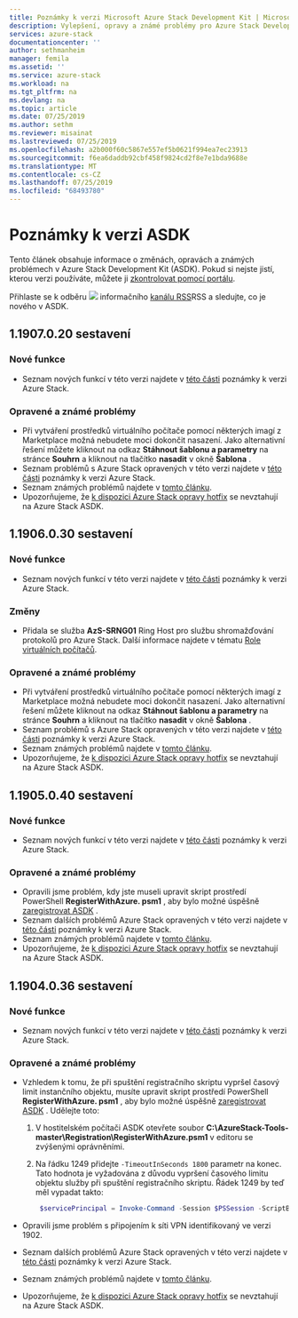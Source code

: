 ```yaml
---
title: Poznámky k verzi Microsoft Azure Stack Development Kit | Microsoft Docs
description: Vylepšení, opravy a známé problémy pro Azure Stack Development Kit.
services: azure-stack
documentationcenter: ''
author: sethmanheim
manager: femila
ms.assetid: ''
ms.service: azure-stack
ms.workload: na
ms.tgt_pltfrm: na
ms.devlang: na
ms.topic: article
ms.date: 07/25/2019
ms.author: sethm
ms.reviewer: misainat
ms.lastreviewed: 07/25/2019
ms.openlocfilehash: a2b000f60c5867e557ef5b0621f994ea7ec23913
ms.sourcegitcommit: f6ea6daddb92cbf458f9824cd2f8e7e1bda9688e
ms.translationtype: MT
ms.contentlocale: cs-CZ
ms.lasthandoff: 07/25/2019
ms.locfileid: "68493780"
---
```

# <a name="asdk-release-notes"></a>Poznámky k verzi ASDK

Tento článek obsahuje informace o změnách, opravách a známých problémech v Azure Stack Development Kit (ASDK). Pokud si nejste jistí, kterou verzi používáte, můžete ji [zkontrolovat pomocí portálu](../operator/azure-stack-updates.md#determine-the-current-version).

Přihlaste se k odběru [ ![](./media/asdk-release-notes/feed-icon-14x14.png)](https://docs.microsoft.com/api/search/rss?search=Azure+Stack+Development+Kit+release+notes&locale=en-us#) informačního [kanálu RSS](https://docs.microsoft.com/api/search/rss?search=Azure+Stack+Development+Kit+release+notes&locale=en-us#)RSS a sledujte, co je nového v ASDK.

## <a name="build-11907020"></a>1\.1907.0.20 sestavení

### <a name="new-features"></a>Nové funkce

- Seznam nových funkcí v této verzi najdete v [této části](../operator/azure-stack-release-notes-1907.md#whats-in-this-update) poznámky k verzi Azure Stack.

<!-- ### Changes -->

### <a name="fixed-and-known-issues"></a>Opravené a známé problémy

- Při vytváření prostředků virtuálního počítače pomocí některých imagí z Marketplace možná nebudete moci dokončit nasazení. Jako alternativní řešení můžete kliknout na odkaz **Stáhnout šablonu a parametry** na stránce **Souhrn** a kliknout na tlačítko **nasadit** v okně **Šablona** .
- Seznam problémů s Azure Stack opravených v této verzi najdete v [této části](../operator/azure-stack-release-notes-1907.md#fixes) poznámky k verzi Azure Stack.
- Seznam známých problémů najdete v [tomto článku](../operator/azure-stack-release-notes-known-issues-1907.md).
- Upozorňujeme, že [k dispozici Azure Stack opravy hotfix](../operator/azure-stack-release-notes-1907.md#hotfixes) se nevztahují na Azure Stack ASDK.

## <a name="build-11906030"></a>1\.1906.0.30 sestavení

### <a name="new-features"></a>Nové funkce

- Seznam nových funkcí v této verzi najdete v [této části](../operator/azure-stack-release-notes-1906.md#whats-in-this-update) poznámky k verzi Azure Stack.

### <a name="changes"></a>Změny

- Přidala se služba **AzS-SRNG01** Ring Host pro službu shromažďování protokolů pro Azure Stack. Další informace najdete v tématu [Role virtuálních počítačů](asdk-architecture.md).

### <a name="fixed-and-known-issues"></a>Opravené a známé problémy

- Při vytváření prostředků virtuálního počítače pomocí některých imagí z Marketplace možná nebudete moci dokončit nasazení. Jako alternativní řešení můžete kliknout na odkaz **Stáhnout šablonu a parametry** na stránce **Souhrn** a kliknout na tlačítko **nasadit** v okně **Šablona** .
- Seznam problémů s Azure Stack opravených v této verzi najdete v [této části](../operator/azure-stack-release-notes-1906.md#fixes) poznámky k verzi Azure Stack.
- Seznam známých problémů najdete v [tomto článku](../operator/azure-stack-release-notes-known-issues-1906.md).
- Upozorňujeme, že [k dispozici Azure Stack opravy hotfix](../operator/azure-stack-release-notes-1906.md#hotfixes) se nevztahují na Azure Stack ASDK.

## <a name="build-11905040"></a>1\.1905.0.40 sestavení

<!-- ### Changes -->

### <a name="new-features"></a>Nové funkce

- Seznam nových funkcí v této verzi najdete v [této části](../operator/azure-stack-release-notes-1905.md#whats-in-this-update) poznámky k verzi Azure Stack.

### <a name="fixed-and-known-issues"></a>Opravené a známé problémy

- Opravili jsme problém, kdy jste museli upravit skript prostředí PowerShell **RegisterWithAzure. psm1** , aby bylo možné úspěšně [zaregistrovat ASDK](asdk-register.md) .
- Seznam dalších problémů Azure Stack opravených v této verzi najdete v [této části](../operator/azure-stack-release-notes-1905.md#fixes) poznámky k verzi Azure Stack.
- Seznam známých problémů najdete v [tomto článku](../operator/azure-stack-release-notes-known-issues-1905.md).
- Upozorňujeme, že [k dispozici Azure Stack opravy hotfix](../operator/azure-stack-release-notes-1905.md#hotfixes) se nevztahují na Azure Stack ASDK.

## <a name="build-11904036"></a>1\.1904.0.36 sestavení

<!-- ### Changes -->

### <a name="new-features"></a>Nové funkce

- Seznam nových funkcí v této verzi najdete v [této části](../operator/azure-stack-release-notes-1904.md#whats-in-this-update) poznámky k verzi Azure Stack.

### <a name="fixed-and-known-issues"></a>Opravené a známé problémy

- Vzhledem k tomu, že při spuštění registračního skriptu vypršel časový limit instančního objektu, musíte upravit skript prostředí PowerShell **RegisterWithAzure. psm1** , aby bylo možné úspěšně [zaregistrovat ASDK](asdk-register.md) . Udělejte toto:

  1. V hostitelském počítači ASDK otevřete soubor **C:\AzureStack-Tools-master\Registration\RegisterWithAzure.psm1** v editoru se zvýšenými oprávněními.
  2. Na řádku 1249 přidejte `-TimeoutInSeconds 1800` parametr na konec. Tato hodnota je vyžadována z důvodu vypršení časového limitu objektu služby při spuštění registračního skriptu. Řádek 1249 by teď měl vypadat takto:

     ```powershell
      $servicePrincipal = Invoke-Command -Session $PSSession -ScriptBlock { New-AzureBridgeServicePrincipal -RefreshToken $using:RefreshToken -AzureEnvironment $using:AzureEnvironmentName -TenantId $using:TenantId -TimeoutInSeconds 1800 }
      ```

- Opravili jsme problém s připojením k síti VPN identifikovaný ve verzi 1902.

- Seznam dalších problémů Azure Stack opravených v této verzi najdete v [této části](../operator/azure-stack-release-notes-1904.md#fixes) poznámky k verzi Azure Stack.
- Seznam známých problémů najdete v [tomto článku](../operator/azure-stack-release-notes-known-issues-1904.md).
- Upozorňujeme, že [k dispozici Azure Stack opravy hotfix](../operator/azure-stack-release-notes-1904.md#hotfixes) se nevztahují na Azure Stack ASDK.

